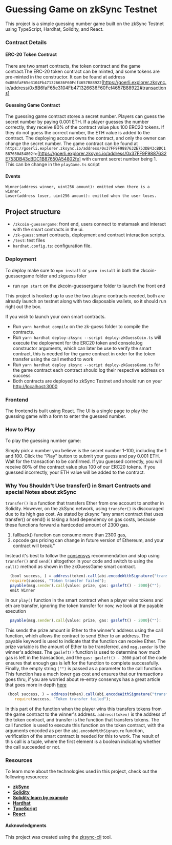 # Guessing Game on zkSync Testnet
This project is a simple guessing number game built on the zkSync Testnet using TypeScript, Hardhat, Solidity, and React.

### Contract Details
#### ERC-20 Token Contract
There are two smart contracts, the token contract and the game contract.The ERC-20 token contract can be minted, and some tokens are pre-minted in the constructor. It can be found at address `0x8B6faF65e3104Fb471326636F60Fcf4657B88922`[https://goerli.explorer.zksync.io/address/0x8B6faF65e3104Fb471326636F60Fcf4657B88922#transactions]

#### Guessing Game Contract
The guessing game contract stores a secret number. Players can guess the secret number by paying 0.001 ETH. If a player guesses the number correctly, they receive 80% of the contract value plus 100 ERC20 tokens. If they do not guess the correct number, the ETH value is added to the contract. The deploying account owns the contract, and only the owner can change the secret number. The game contract can be found at `https://goerli.explorer.zksync.io/address/0x37FF9F9887632E753DB43cBDC1B87650A54802fe`[https://goerli.explorer.zksync.io/address/0x37FF9F9887632E753DB43cBDC1B87650A54802fe] with current secret number being 1. This can be change in the `playGame.ts` script

#### Events
```solidity
Winner(address winner, uint256 amount): emitted when there is a winner.
Loser(address loser, uint256 amount): emitted when the user loses.
```

## Project structure

- `/zkcoin-guessergame`: front end, users connect to metamask and interact with the smart contracts in the ui.
- `/zk-guess`: smart contracts, deployment and contract interaction scripts.
- `/test`: test files
- `hardhat.config.ts`: configuration file.


### Deployment
To deploy make sure to `npm install` or `yarn install` in both the zkcoin-guessergame folder and zkguess foler
- run `npm start` on the zkcoin-guessergame folder to launch the front end

This project is hooked up to use the two zksync contracts needed, both are already launch on testnet along with two disposable wallets, so it should run right out the box.

If you wish to launch your own smart contracts.
- Run `yarn hardhat compile`  on the zk-guess folder to compile the contracts. 
- Run `yarn hardhat deploy-zksync --script deploy-zkGuessCoin.ts` will execute the deployment for the ERC20 token and console.log constructor arguments, which can later be use to verify the smart contract, this is needed for the game contract in order for the token transfer using the call method to work
- Run `yarn hardhat deploy zksync --script deploy-zkGuessGame.ts` for the game contract each contract should log  their respective address on success
- Both contracts are deployed to zkSync Testnet and should run on your [http://localhost:3000](http://localhost:3000)

### Frontend
The frontend is built using React. The UI is a single page to play the guessing game with a form to enter the guessed number.

### How to Play
To play the guessing number game:

Simply pick a number you believe is the secret number 1-100, including the 1 and 100. Click the "Play" button to submit your guess and pay 0.001 ETH.
Wait for the transaction to be confirmed.
If you guessed correctly, you will receive 80% of the contract value plus 100 of our ERC20 tokens. If you guessed incorrectly, your ETH value will be added to the contract.

### Why You Shouldn't Use transfer() in Smart Contracts and special Notes about zkSync
`transfer()` is a function that transfers Ether from one account to another in Solidity. However, on the zkSync network, using `transfer()` is discouraged due to its high gas cost.
As stated by zksync "any smart contract that uses transfer() or send() is taking a hard dependency on gas costs, because these functions forward a hardcoded amount of 2300 gas.
1) fallback() function can consume more than 2300 gas, 
2) opcode gas pricing can change in future version of Ethereum, and your contract will break." 

Instead it's best to follow the [consensys](https://consensys.net/diligence/blog/2019/09/stop-using-soliditys-transfer-now/) recommendation and stop using `transfer()` and `send()` altogethor in your code and switch to using the `call()` method as shown in the zkGuessGame smart contract.
```typescript
  (bool success, ) = address(token).call(abi.encodeWithSignature("transfer(address,uint256)", msg.sender, tokens));
  require(success, "Token transfer failed");
  payable(msg.sender).call{value: prize, gas: gasleft() - 2000}("");
  emit Winner
```
In our `play()` function in the smart contract when a player wins tokens and eth are transfer, ignoring the token transfer for now, we look at the payable execution
```ts
  payable(msg.sender).call{value: prize, gas: gasleft() - 2000}(""):
```
This sends the prize amount in Ether to the winner's address using the call function, which allows the contract to send Ether to an address. The payable keyword is used to indicate that the function can receive Ether. The prize variable is the amount of Ether to be transferred, and `msg.sender` is the winner's address. The `gasleft()` function is used to determine how much gas is left in the transaction, and the `gas: gasleft() - 2000` part of the code ensures that enough gas is left for the function to complete successfully. Finally, the empty string `("")` is passed as a parameter to the call function. This function has a much lower gas cost and ensures that our transactions goes thru, if you are worried about re-entry consensys has a great article that goes more in depth [here](https://consensys.net/diligence/blog/2019/09/stop-using-soliditys-transfer-now/)

```typescript
 (bool success, ) = address(token).call(abi.encodeWithSignature("transfer(address,uint256)", msg.sender, tokens));
    require(success, "Token transfer failed");
```
In this part of the function when the player wins this transfers tokens from the game contract to the winner's address. `address(token)` is the address of the token contract, and transfer is the function that transfers tokens. The call function is used to execute this function on the token contract, with the arguments encoded as per the `abi.encodeWithSignature` function, verification of the smart contract is needed for this to work. The result of this call is a tuple, where the first element is a boolean indicating whether the call succeeded or not.

### Resources
To learn more about the technologies used in this project, check out the following resources:


- **[zkSync](https://era.zksync.io/docs/dev/)**
- **[Solidity](https://docs.soliditylang.org/en/latest/)**
- **[Solidity learn by example](https://solidity-by-example.org/)**
- **[Hardhat](https://hardhat.org/docs)**
- **[TypeScript](https://www.typescriptlang.org/docs/handbook/intro.html)**
- **[React](https://react.dev/learn)**

#### Acknowledgments 
This project was created using the [zksync-cli](https://era.zksync.io/docs/api/tools/zksync-cli/) tool.








